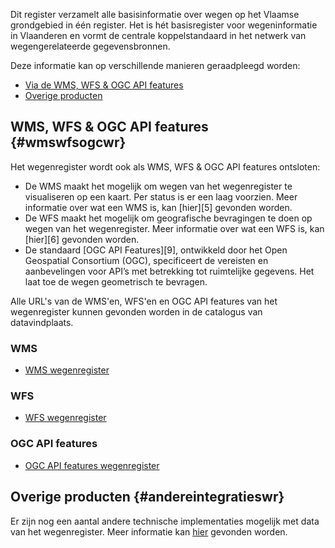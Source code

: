 Dit register verzamelt alle basisinformatie over wegen op het Vlaamse grondgebied in één register. Het is hét basisregister voor wegeninformatie in Vlaanderen en vormt de centrale koppelstandaard in het netwerk van wegengerelateerde gegevensbronnen. 


Deze informatie kan op verschillende manieren geraadpleegd worden:
* [Via de WMS, WFS & OGC API features](#wmswfsogcwr)
* [Overige producten](#andereintegratieswr)

## WMS, WFS & OGC API features {#wmswfsogcwr}

Het wegenregister wordt ook als WMS, WFS & OGC API features ontsloten:
* De WMS maakt het mogelijk om wegen van het wegenregister te visualiseren op een kaart. Per status is er een laag voorzien. Meer informatie over wat een WMS is, kan [hier][5] gevonden worden. 
* De WFS maakt het mogelijk om geografische bevragingen te doen op wegen van het wegenregister. Meer informatie over wat een WFS is, kan [hier][6] gevonden worden.
* De standaard [OGC API Features][9], ontwikkeld door het Open Geospatial Consortium (OGC), specificeert de vereisten en aanbevelingen voor API’s met betrekking tot ruimtelijke gegevens. Het laat toe de wegen geometrisch te bevragen. 

Alle URL's van de WMS'en, WFS'en en OGC API features van het wegenregister kunnen gevonden worden in de catalogus van datavindplaats. 

### WMS
* [WMS wegenregister][1]

### WFS
* [WFS wegenregister][2]

### OGC API features
* [OGC API features wegenregister][3]

## Overige producten {#andereintegratieswr}

Er zijn nog een aantal andere technische implementaties mogelijk met data van het wegenregister. Meer informatie kan [hier](/integratie-documentatie/wr) gevonden worden.

[1]:https://www.vlaanderen.be/datavindplaats/catalogus/wegenregister-0
[2]:https://www.vlaanderen.be/datavindplaats/catalogus/wfs-wegenregister
[3]:https://www.vlaanderen.be/datavindplaats/catalogus/ogc-api-features-wegenregister
